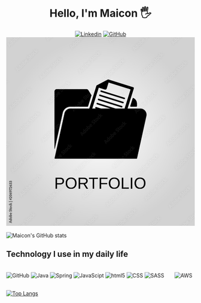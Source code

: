 
### <h1 align="center">Hello, I'm Maicon 🖐️</h1>

<div align="center">
  
  [![Linkedin](https://img.shields.io/badge/LinkedIn-0077B5?style=for-the-badge&logo=linkedin&logoColor=white)](https://www.linkedin.com/in/maiconk/)
  [![GitHub](https://img.shields.io/badge/GitHub-100000?style=for-the-badge&logo=github&logoColor=white)](https://maiconlucio.github.io/curriculo/index)
  [![Portfolio](https://github.com/maiconlucio/MaiconLucio/blob/main/portifolio.png?style=for-the-badge&logo=github&logoColor=white)](https://maiconlucio.github.io/curriculo/index)
</div>

![Maicon's GitHub stats](https://github-readme-stats.vercel.app/api?username=maiconlucio&show_icons=true&theme=radical)

## Technology I use in my daily life

<div style="dispplay: inline_block"><br/>
  <img align="center" alt="GitHub" src="https://img.shields.io/badge/GitHub-100000?style=for-the-badge&logo=github&logoColor=white">
  <img align="center" alt="Java" src="https://img.shields.io/badge/Java-ED8B00?style=for-the-badge&logo=openjdk&logoColor=white">
  <img align="center" alt="Spring" src="https://img.shields.io/badge/Spring-6DB33F?style=for-the-badge&logo=spring&logoColor=white">
  <img align="center" alt="JavaScipt" src="https://img.shields.io/badge/JavaScript-323330?style=for-the-badge&logo=javascript&logoColor=F7DF1E">
  <img align="center" alt="html5" src="https://img.shields.io/badge/HTML-239120?style=for-the-badge&logo=html5&logoColor=white">
  <img align="center" alt="CSS" src="https://img.shields.io/badge/CSS-239120?&style=for-the-badge&logo=css3&logoColor=white">
  <img align="center" alt="SASS" src="https://img.shields.io/badge/Sass-CC6699?style=for-the-badge&logo=sass&logoColor=white">
  <img align="center" alt="" src="https://img.shields.io/badge/Bootstrap-563D7C?style=for-the-badge&logo=bootstrap&logoColor=white">
  <img align="center" alt="" src="https://img.shields.io/badge/React-20232A?style=for-the-badge&logo=react&logoColor=61DAFB">
  <img align="center" alt="" src="https://img.shields.io/badge/jQuery-0769AD?style=for-the-badge&logo=jquery&logoColor=white">
  <img align="center" alt="" src="https://img.shields.io/badge/Vue.js-35495E?style=for-the-badge&logo=vue.js&logoColor=4FC08D">
  <img align="center" alt="" src="https://img.shields.io/badge/Angular-DD0031?style=for-the-badge&logo=angular&logoColor=white">
  <img align="center" alt="" src="https://img.shields.io/badge/json%20web%20tokens-323330?style=for-the-badge&logo=json-web-tokens&logoColor=pink">
  <img align="center" alt="AWS" src="https://img.shields.io/badge/Amazon_AWS-232F3E?style=for-the-badge&logo=amazon-aws&logoColor=whit">
</div>
<br/>

[![Top Langs](https://github-readme-stats.vercel.app/api/top-langs/?username=maiconlucio&layout=pie)](https://github.com/anuraghazra/github-readme-stats)

<br/>


